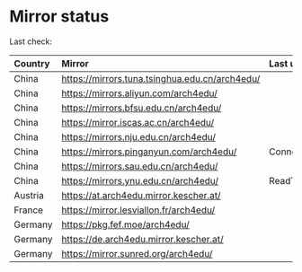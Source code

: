 <script src="./time.js"></script>
# Mirror status
Last check: <script type="text/javascript">localize(1679250169.944653);</script>

|Country|Mirror|Last update|
|:------|:-----|:----------|
|China|https://mirrors.tuna.tsinghua.edu.cn/arch4edu/|<script type="text/javascript">localize(1679211230);</script>|
|China|https://mirrors.aliyun.com/arch4edu/|<script type="text/javascript">localize(1679164505);</script>|
|China|https://mirrors.bfsu.edu.cn/arch4edu/|<script type="text/javascript">localize(1679211230);</script>|
|China|https://mirror.iscas.ac.cn/arch4edu/|<script type="text/javascript">localize(1679211230);</script>|
|China|https://mirrors.nju.edu.cn/arch4edu/|<script type="text/javascript">localize(1679211230);</script>|
|China|https://mirrors.pinganyun.com/arch4edu/|ConnectionError|
|China|https://mirrors.sau.edu.cn/arch4edu/|<script type="text/javascript">localize(1673850842);</script>|
|China|https://mirrors.ynu.edu.cn/arch4edu/|ReadTimeout|
|Austria|https://at.arch4edu.mirror.kescher.at/|<script type="text/javascript">localize(1679211230);</script>|
|France|https://mirror.lesviallon.fr/arch4edu/|<script type="text/javascript">localize(1679211230);</script>|
|Germany|https://pkg.fef.moe/arch4edu/|<script type="text/javascript">localize(1679211230);</script>|
|Germany|https://de.arch4edu.mirror.kescher.at/|<script type="text/javascript">localize(1679211230);</script>|
|Germany|https://mirror.sunred.org/arch4edu/|<script type="text/javascript">localize(1679211230);</script>|

<script src="./tablefilter/tablefilter.js"></script>
<script src="./table.js"></script>